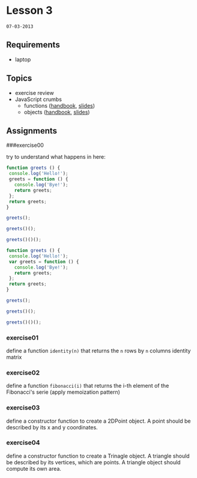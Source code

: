 # Lesson 3
`07-03-2013`

## Requirements

* laptop

## Topics

* exercise review
* JavaScript crumbs
  - functions ([handbook](https://github.com/cvdlab/javascript-crumbs/blob/master/chapters/functions/Readme.md), [slides](http://apily.io/slidify?md=https://raw.github.com/cvdlab/javascript-crumbs-slides/master/chapters/functions/Readme.md))
  - objects ([handbook](https://github.com/cvdlab/javascript-crumbs/blob/master/chapters/objects/Readme.md), [slides](http://apily.io/slidify?md=https://raw.github.com/cvdlab/javascript-crumbs-slides/master/chapters/objects/Readme.md))

## Assignments

###exercise00

try to understand what happens in here:

```js
function greets () {
 console.log('Hello!');
 greets = function () {
   console.log('Bye!');
   return greets;
 };
 return greets;
}

greets();

greets()();

greets()()();
```

```js
function greets () {
 console.log('Hello!');
 var greets = function () {
   console.log('Bye!');
   return greets;
 };
 return greets;
}

greets();

greets()();

greets()()();
```

### exercise01

define a function `identity(n)` that returns the `n` rows by `n` columns identity matrix

### exercise02

define a function `fibonacci(i)` that returns the i-th element of the Fibonacci's serie (apply memoization pattern)

### exercise03

define a constructor function to create a 2DPoint object.
A point should be described by its x and y coordinates.

### exercise04

define a constructor function to create a Trinagle object.
A triangle should be described by its vertices, which are points.
A triangle object should compute its own area.


